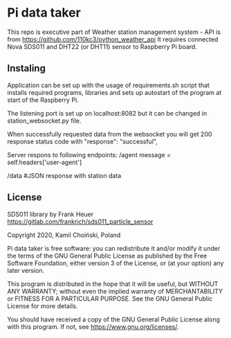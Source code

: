# Pi data taker
This repo is executive part of Weather station management system - API is from https://github.com/110kc3/python_weather_api
It requires connected Nova SDS011 and DHT22 (or DHT11) sensor to Raspberry Pi board.

## Instaling
Application can be set up with the usage of requirements.sh script that installs required programs, libraries 
and sets up autostart of the program at start of the Raspberry Pi.

The listening port is set up on localhost:8082 but it can be changed in station_websocket.py file.

When successfully requested data from the websocket you will get 200 response status code
with "response": "successful",

Server respons to following endpoints:
/agent
message = self.headers['user-agent']

/data
#JSON response with station data
            
			
			
## License
SDS011 library by Frank Heuer https://gitlab.com/frankrich/sds011_particle_sensor

Copyright 2020, Kamil Choiński, Poland 

Pi data taker is free software: you can redistribute it and/or modify
it under the terms of the GNU General Public License as published by
the Free Software Foundation, either version 3 of the License, or
(at your option) any later version.

This program is distributed in the hope that it will be useful,
but WITHOUT ANY WARRANTY; without even the implied warranty of
MERCHANTABILITY or FITNESS FOR A PARTICULAR PURPOSE.  See the
GNU General Public License for more details.

You should have received a copy of the GNU General Public License
along with this program.  If not, see <https://www.gnu.org/licenses/>.

